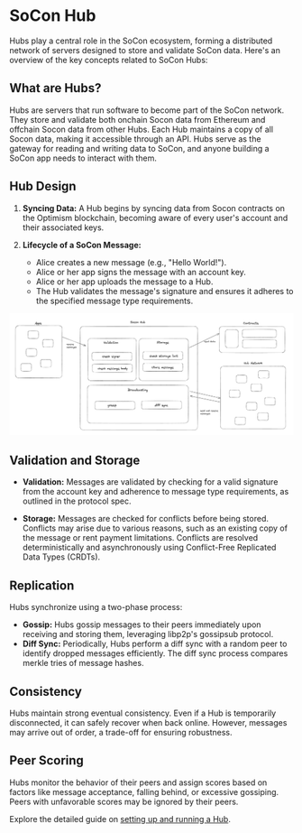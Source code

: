 # SoCon Hub

Hubs play a central role in the SoCon ecosystem, forming a distributed network of servers designed to store and validate SoCon data. Here's an overview of the key concepts related to SoCon Hubs:

## What are Hubs?

Hubs are servers that run software to become part of the SoCon network. They store and validate both onchain Socon data from Ethereum and offchain Socon data from other Hubs. Each Hub maintains a copy of all Socon data, making it accessible through an API. Hubs serve as the gateway for reading and writing data to SoCon, and anyone building a SoCon app needs to interact with them.

## Hub Design

1. **Syncing Data:** A Hub begins by syncing data from Socon contracts on the Optimism blockchain, becoming aware of every user's account and their associated keys.

2. **Lifecycle of a SoCon Message:**
   - Alice creates a new message (e.g., "Hello World!").
   - Alice or her app signs the message with an account key.
   - Alice or her app uploads the message to a Hub.
   - The Hub validates the message's signature and ensures it adheres to the specified message type requirements.

![hub architecture](/img/hub-architecture.png)

## Validation and Storage

- **Validation:** Messages are validated by checking for a valid signature from the account key and adherence to message type requirements, as outlined in the protocol spec.

- **Storage:** Messages are checked for conflicts before being stored. Conflicts may arise due to various reasons, such as an existing copy of the message or rent payment limitations. Conflicts are resolved deterministically and asynchronously using Conflict-Free Replicated Data Types (CRDTs).

## Replication

Hubs synchronize using a two-phase process:
- **Gossip:** Hubs gossip messages to their peers immediately upon receiving and storing them, leveraging libp2p's gossipsub protocol.
- **Diff Sync:** Periodically, Hubs perform a diff sync with a random peer to identify dropped messages efficiently. The diff sync process compares merkle tries of message hashes.

## Consistency

Hubs maintain strong eventual consistency. Even if a Hub is temporarily disconnected, it can safely recover when back online. However, messages may arrive out of order, a trade-off for ensuring robustness.

## Peer Scoring

Hubs monitor the behavior of their peers and assign scores based on factors like message acceptance, falling behind, or excessive gossiping. Peers with unfavorable scores may be ignored by their peers.

Explore the detailed guide on [setting up and running a Hub](#).